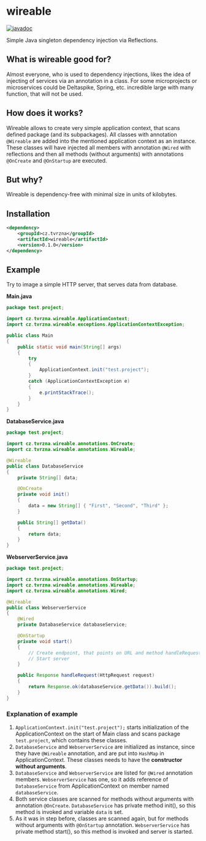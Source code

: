# wireable
[![javadoc](https://javadoc.io/badge2/cz.tvrzna/wireable/0.1.0/javadoc.svg)](https://javadoc.io/doc/cz.tvrzna/wireable/0.1.0)

Simple Java singleton dependency injection via Reflections.

## What is wireable good for?
Almost everyone, who is used to dependency injections, likes the idea of injecting of services via an annotation in a class. For some microprojects or microservices could be Deltaspike, Spring, etc. incredible large with many function, that will not be used.

## How does it works?
Wireable allows to create very simple application context, that scans defined package (and its subpackages). All classes with annotation `@Wireable` are added into the mentioned application context as an instance. These classes will have injected all members with annotation `@Wired` with reflections and then all methods (without arguments) with annotations `@OnCreate` and `@OnStartup` are executed.

## But why?
Wireable is dependency-free with minimal size in units of kilobytes.

## Installation
```xml
<dependency>
    <groupId>cz.tvrzna</groupId>
    <artifactId>wireable</artifactId>
    <version>0.1.0</version>
</dependency>
```

## Example
Try to image a simple HTTP server, that serves data from database.

__Main.java__
```java
package test.project;

import cz.tvrzna.wireable.ApplicationContext;
import cz.tvrzna.wireable.exceptions.ApplicationContextException;

public class Main
{
	public static void main(String[] args)
	{
		try
		{
			ApplicationContext.init("test.project");
		}
		catch (ApplicationContextException e)
		{
			e.printStackTrace();
		}
	}
}
```

__DatabaseService.java__
```java
package test.project;

import cz.tvrzna.wireable.annotations.OnCreate;
import cz.tvrzna.wireable.annotations.Wireable;

@Wireable
public class DatabaseService
{
	private String[] data;

	@OnCreate
	private void init()
	{
		data = new String[]	{ "First", "Second", "Third" };
	}

	public String[] getData()
	{
		return data;
	}
}

```

__WebserverService.java__
```java
package test.project;

import cz.tvrzna.wireable.annotations.OnStartup;
import cz.tvrzna.wireable.annotations.Wireable;
import cz.tvrzna.wireable.annotations.Wired;

@Wireable
public class WebserverService
{
	@Wired
	private DatabaseService databaseService;

	@OnStartup
	private void start()
	{
		// Create endpoint, that points on URL and method handleRequest
		// Start server
	}

	public Response handleRequest(HttpRequest request)
	{
		return Response.ok(databaseService.getData()).build();
	}
}
```

### Explanation of example
 1. `ApplicationContext.init("test.project");` starts initialization of the ApplicationContext on the start of Main class and scans package `test.project`, which contains these classes.
 2. `DatabaseService` and `WebserverService` are initialized as instance, since they have `@Wireable` annotation, and are put into `HashMap` in ApplicationContext. These classes needs to have the **constructor without arguments**.
 3. `DatabaseService` and `WebserverService` are listed for `@Wired` annotation members. `WebserverService` has one, so it adds reference of `DatabaseService` from ApplicationContext on member named `databaseService`.
 4. Both service classes are scanned for methods without arguments with annotation `@OnCreate`. `DatabaseService` has private method init(), so this method is invoked and variable `data` is set.
 5. As it was in step before, classes are scanned again, but for methods without arguments with `@OnStartup` annotation. `WebserverService` has private method start(), so this method is invoked and server is started.